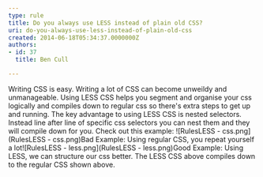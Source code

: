 ```yaml
---
type: rule
title: Do you always use LESS instead of plain old CSS?
uri: do-you-always-use-less-instead-of-plain-old-css
created: 2014-06-18T05:34:37.0000000Z
authors:
- id: 37
  title: Ben Cull

---
```


 Writing CSS is easy. Writing a lot of CSS can become unweildy and unmanageable. Using LESS CSS helps you segment and organise your css logically and compiles down to regular css so there's extra steps to get up and running. 
The key advantage to using LESS CSS is nested selectors. Instead line after line of specific css selectors you can nest them and they will compile down for you. Check out this example:​
![RulesLESS - css.png](RulesLESS - css.png)Bad Example: Using regular CSS, you repeat yourself a lot![RulesLESS - less.png](RulesLESS - less.png)Good Example: Using LESS, we can structure our css better.
The LESS CSS above compiles down to the regular CSS shown above.


